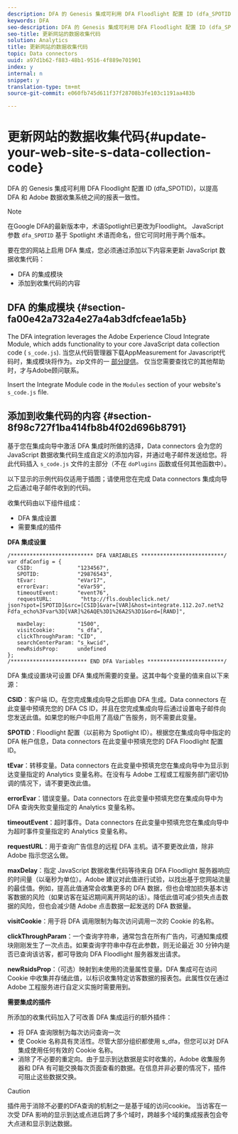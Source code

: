 ```yaml
---
description: DFA 的 Genesis 集成可利用 DFA Floodlight 配置 ID (dfa_SPOTID)，以提高 DFA 和 Adobe 数据收集系统之间的报表一致性。
keywords: DFA
seo-description: DFA 的 Genesis 集成可利用 DFA Floodlight 配置 ID (dfa_SPOTID)，以提高 DFA 和 Adobe 数据收集系统之间的报表一致性。
seo-title: 更新网站的数据收集代码
solution: Analytics
title: 更新网站的数据收集代码
topic: Data connectors
uuid: a97d1b62-f883-48b1-9516-4f889e701901
index: y
internal: n
snippet: y
translation-type: tm+mt
source-git-commit: e060fb745d611f37f28708b3fe103c1191aa483b

---
```



# 更新网站的数据收集代码{#update-your-web-site-s-data-collection-code}

DFA 的 Genesis 集成可利用 DFA Floodlight 配置 ID (dfa_SPOTID)，以提高 DFA 和 Adobe 数据收集系统之间的报表一致性。

>[!NOTE]
>
>在Google DFA的最新版本中，术语Spotlight已更改为Floodlight。 JavaScript 参数 `dfa_SPOTID` 基于 Spotlight 术语而命名，但它可同时用于两个版本。

要在您的网站上启用 DFA 集成，您必须通过添加以下内容来更新 JavaScript 数据收集代码：

* DFA 的集成模块
* 添加到收集代码的内容

## DFA 的集成模块 {#section-fa00e42a732a4e27a4ab3dfcfeae1a5b}

The DFA integration leverages the Adobe Experience Cloud Integrate Module, which adds functionality to your core JavaScript data collection code ( `s_code.js`). 当您从代码管理器下载AppMeasurement for Javascript代码时，集成模块将作为。zip文件的一 [部分提供](https://marketing.adobe.com/resources/help/en_US/reference/code_manager_admin.html)。 仅当您需要查找它的其他帮助时，才与Adobe顾问联系。

Insert the Integrate Module code in the `Modules` section of your website's `s_code.js` file.

## 添加到收集代码的内容 {#section-8f98c727f1ba414fb8b4f02d696b8791}

基于您在集成向导中激活 DFA 集成时所做的选择，Data connectors 会为您的 JavaScript 数据收集代码生成自定义的添加内容，并通过电子邮件发送给您。将此代码插入 `s_code.js` 文件的主部分（不在 `doPlugins` 函数或任何其他函数中）。

以下显示的示例代码仅适用于插图；请使用您在完成 Data connectors 集成向导之后通过电子邮件收到的代码。

收集代码由以下组件组成：

* DFA 集成设置
* 需要集成的插件

**DFA 集成设置**

```
/************************** DFA VARIABLES **************************/ 
var dfaConfig = { 
   CSID:              "1234567", 
   SPOTID:            "29876543", 
   tEvar:             "eVar17", 
   errorEvar:         "eVar59", 
   timeoutEvent:      "event76", 
   requestURL:         "http://fls.doubleclick.net/ 
json?spot=[SPOTID]&src=[CSID]&var=[VAR]&host=integrate.112.2o7.net%2 
Fdfa_echo%3Fvar%3D[VAR]%26AQE%3D1%26A2S%3D1&ord=[RAND]", 
 
   maxDelay:          "1500", 
   visitCookie:       "s_dfa", 
   clickThroughParam: "CID", 
   searchCenterParam: "s_kwcid", 
   newRsidsProp:      undefined 
}; 
/************************ END DFA Variables ************************/ 
```

DFA 集成设置块可设置 DFA 集成所需要的变量。这其中每个变量的值来自以下来源：

**CSID**：客户端 ID。在您完成集成向导之后即由 DFA 生成。Data connectors 在此变量中预填充您的 DFA CS ID，并且在您完成集成向导后通过设置电子邮件向您发送此值。如果您的帐户中启用了高级广告服务，则不需要此变量。

**SPOTID**：Floodlight 配置（以前称为 Spotlight ID）。根据您在集成向导中指定的 DFA 帐户信息，Data connectors 在此变量中预填充您的 DFA Floodlight 配置 ID。

**tEvar**：转移变量。Data connectors 在此变量中预填充您在集成向导中为显示到达变量指定的 Analytics 变量名称。在没有与 Adobe 工程或工程服务部门密切协调的情况下，请不要更改此值。

**errorEvar**：错误变量。Data connectors 在此变量中预填充您在集成向导中为 DFA 查询失败变量指定的 Analytics 变量名称。

**timeoutEvent**：超时事件。Data connectors 在此变量中预填充您在集成向导中为超时事件变量指定的 Analytics 变量名称。

**requestURL**：用于查询广告信息的远程 DFA 主机。请不要更改此值，除非 Adobe 指示您这么做。

**maxDelay**：指定 JavaScript 数据收集代码等待来自 DFA Floodlight 服务器响应的时间量（以毫秒为单位）。Adobe 建议对此值进行试验，以找出基于您网站流量的最佳值。例如，提高此值通常会收集更多的 DFA 数据，但也会增加损失基本访客数据的风险（如果访客在延迟期间离开网站的话）。降低此值可减少损失点击数据的风险，但也会减少随 Adobe 点击数据一起发送的 DFA 数据量。

**visitCookie**：用于将 DFA 调用限制为每次访问调用一次的 Cookie 的名称。

**clickThroughParam**：一个查询字符串，通常包含在所有广告内，可通知集成模块刚刚发生了一次点击。如果查询字符串中存在此参数，则无论最近 30 分钟内是否已查询该访客，都可导致向 DFA Floodlight 服务器发出请求。

**newRsidsProp**：（可选）映射到未使用的流量属性变量。DFA 集成可在访问 Cookie 中收集并存储此值，以标识收集特定访客数据的报表包。此属性仅在通过 Adobe 工程服务进行自定义实施时需要用到。

**需要集成的插件**

所添加的收集代码加入了可改善 DFA 集成运行的额外插件：

* 将 DFA 查询限制为每次访问查询一次
* 使 Cookie 名称具有灵活性。尽管大部分组织都使用 s_dfa，但您可以对 DFA 集成使用任何有效的 Cookie 名称。
* 消除了不必要的重定向。由于显示到达数据是实时收集的，Adobe 收集服务器和 DFA 有可能交换每次页面查看的数据。在信息并非必要的情况下，插件可阻止这些数据交换。

>[!CAUTION]
>
>插件用于消除不必要的DFA查询的机制之一是基于域的访问cookie。 当访客在一次受 DFA 影响的显示到达或点进后跨了多个域时，跨越多个域的集成报表包会夸大点进和显示到达数据。

